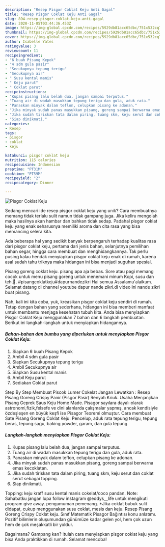 ```yaml
---
description: "Resep Pisgor Coklat Keju Anti Gagal"
title: "Resep Pisgor Coklat Keju Anti Gagal"
slug: 894-resep-pisgor-coklat-keju-anti-gagal
date: 2020-11-05T03:44:36.453Z
image: https://img-global.cpcdn.com/recipes/5929db81acc65dbc/751x532cq70/pisgor-coklat-keju-foto-resep-utama.jpg
thumbnail: https://img-global.cpcdn.com/recipes/5929db81acc65dbc/751x532cq70/pisgor-coklat-keju-foto-resep-utama.jpg
cover: https://img-global.cpcdn.com/recipes/5929db81acc65dbc/751x532cq70/pisgor-coklat-keju-foto-resep-utama.jpg
author: Isabelle Yates
ratingvalue: 3
reviewcount: 11
recipeingredient:
- "6 buah Pisang Kepok"
- "4 sdm gula pasir"
- "Secukupnya tepung terigu"
- "Secukupnya air"
- " Susu kental manis"
- " Keju parut"
- " Coklat parut"
recipeinstructions:
- "Kupas pisang lalu belah dua, jangan sampai terputus."
- "Tuang air di wadah masukkan tepung terigu dan gula, aduk rata."
- "Panaskan minyak dalam teflon, celupkan pisang ke adonan."
- "Jika minyak sudah panas masukkan pisang, goreng sampai berwarna emas kecoklatan."
- "Jika sudah tiriskan tata dalam piring, tuang skm, keju serut dan coklat serut sebagai topping."
- "Siap dinikmati."
categories:
- Resep
tags:
- pisgor
- coklat
- keju

katakunci: pisgor coklat keju 
nutrition: 115 calories
recipecuisine: Indonesian
preptime: "PT31M"
cooktime: "PT59M"
recipeyield: "2"
recipecategory: Dinner

---
```



![Pisgor Coklat Keju](https://img-global.cpcdn.com/recipes/5929db81acc65dbc/751x532cq70/pisgor-coklat-keju-foto-resep-utama.jpg)

Sedang mencari ide resep pisgor coklat keju yang unik? Cara membuatnya memang tidak terlalu sulit namun tidak gampang juga. Jika keliru mengolah maka hasilnya akan hambar dan bahkan tidak sedap. Padahal pisgor coklat keju yang enak seharusnya memiliki aroma dan cita rasa yang bisa memancing selera kita.

Ada beberapa hal yang sedikit banyak berpengaruh terhadap kualitas rasa dari pisgor coklat keju, pertama dari jenis bahan, selanjutnya pemilihan bahan segar, hingga cara membuat dan menghidangkannya. Tak perlu pusing kalau hendak menyiapkan pisgor coklat keju enak di rumah, karena asal sudah tahu triknya maka hidangan ini bisa menjadi suguhan spesial.

Pisang goreng coklat keju. pisang apa aja bebas. Sore atau pagi memang cocok untuk menu pisang goreng untuk menemani minum Kopi, susu dan teh.🍌. #pisangcoklatkeju#dapurnandezikri Hai semua Assalamu&#39;alaikum. Selamat datang di channel youtube dapur nande zikri.di video ini nande zikri buat pisang.


Nah, kali ini kita coba, yuk, kreasikan pisgor coklat keju sendiri di rumah. Tetap dengan bahan yang sederhana, hidangan ini bisa memberi manfaat untuk membantu menjaga kesehatan tubuh kita. Anda bisa menyiapkan Pisgor Coklat Keju menggunakan 7 bahan dan 6 langkah pembuatan. Berikut ini langkah-langkah untuk menyiapkan hidangannya.

<!--inarticleads1-->

##### Bahan-bahan dan bumbu yang diperlukan untuk menyiapkan Pisgor Coklat Keju:

1. Siapkan 6 buah Pisang Kepok
1. Ambil 4 sdm gula pasir
1. Siapkan Secukupnya tepung terigu
1. Ambil Secukupnya air
1. Siapkan  Susu kental manis
1. Ambil  Keju parut
1. Sediakan  Coklat parut


Step By Step Membuat Piscok Lumer Cokelat Jangan Lewatkan : Resep Pisang Goreng Crispy Panir (Pisgor Pasir) Renyah Kriuk. Usaha Menjanjikan Pisang Geprek Saus Keju Home Made. Pisagor sayılara dayalı olarak astronomi,fizik,felsefe ve dini alanlarda çalışmalar yapmış, ancak kendisiyle özdeşleşen en büyük keşfi ise Pisagor Teoremi olmuştur. Cara membuat Sate Pisang Goreng Coklat Keju: Pencelup, aduk rata tepung terigu, tepung beras, tepung sagu, baking powder, garam, dan gula tepung. 

<!--inarticleads2-->

##### Langkah-langkah menyiapkan Pisgor Coklat Keju:

1. Kupas pisang lalu belah dua, jangan sampai terputus.
1. Tuang air di wadah masukkan tepung terigu dan gula, aduk rata.
1. Panaskan minyak dalam teflon, celupkan pisang ke adonan.
1. Jika minyak sudah panas masukkan pisang, goreng sampai berwarna emas kecoklatan.
1. Jika sudah tiriskan tata dalam piring, tuang skm, keju serut dan coklat serut sebagai topping.
1. Siap dinikmati.


Topping: keju kraff susu kental manis cokelat/coco pandan. Note: Sahabatku jangan lupa follow instagram @eddys__life untuk mengikuti program give away. pengumuman pemenang. *Jika coklat bubuk sulit didapat, cukup menggunakan susu coklat, mesis dan keju. Resep Pisang Goreng Crispy Coklat keju. Sınıf Matematik Pisagor Bağıntısı konu anlatımı. Pozitif bilimlerin oluşumundan günümüze kadar gelen yol, hem çok uzun hem de çok meşakkatli bir yoldur. 

Bagaimana? Gampang kan? Itulah cara menyiapkan pisgor coklat keju yang bisa Anda praktikkan di rumah. Selamat mencoba!
